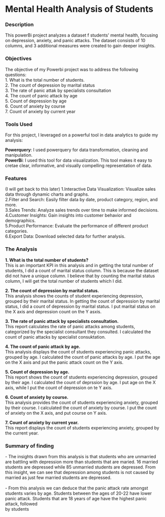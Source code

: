 # Mental Health Analysis of Students

<h3>Description</h3>
This powerBi project analyzes a dataset f students' mental health, focusing on depression, anxiety, and panic attacks. The dataset consists of 10 columns, and 3 additional measures were created to gain deeper insights.

<h3>Objectives</h3>
The objective of my Powerbi project was to address the following questions:<br>
1. What is the total number of students.<br>
2. The count of depression by marital status <br>
3. The rate of panic attak by specialists consultation <br>
4. The count of panic attack by age <br>
5. Count of depression by age <br>
6. Count of anxiety by course <br>
7. Count of anxiety by current year <br>

<h3>Tools Used</h3>
For this project, I leveraged on a powerful tool in data analytics to guide my analysis: <br>

**Powerquery**: I used powerquery for data transformation, cleaning and manipulation. <br>
**PowerBi**: I used this tool for data visualization. This tool makes it easy to cretae clear, informative, and visually compelling representation of data. <br>

<h3>Features</h3> (I will get back to this later)
1.Interactive Data Visualization: Visualize sales data through dynamic charts and graphs.<br>
2.Filter and Search: Easily filter data by date, product category, region, and more.<br>
3.Sales Trends: Analyze sales trends over time to make informed decisions.<br>
4.Customer Insights: Gain insights into customer behavior and demographics.<br>
5.Product Performance: Evaluate the performance of different product categories.<br>
6.Export Data: Download selected data for further analysis.


<h3>The Analysis</h3>

**1. What is the total number of students?** <br>
This is an important KPI in this analysis and in getting the total number of students, I did a count of marital status column. This is because the dataset did not have a unique column. I believe that by counting the marital status column, I will get the total number of students which I did.

**2. The count of depression by marital status.** <br>
This analysis shows the counts of student experiencing depression, grouped by their marital status. In getting the count of depression by marital status, I did a count of depression by marital status. I put marital status on the X axis and depression count on the Y asxis.<br>

**3. The rate of panic attack by specialists consultation.** <br>
This report calculates the rate of panic attacks among students, categorized by the specialist consultant they consulted. I calculated the count of panic attacks by specialist consuktation.<br>

**4. The count of panic attack by age.** <br>
This analysis displays the count of students experiencing panic attacks, grouped by age. I calculated the count of panic attacks by age. I put the age on the X axis and put the panic attack count on the Y axis.<br>

**5. Count of depression by age.** <br>
This report shows the count of students experiencing depression, grouped by their age. I calculated the count of deprssion by age. I put age on the X axis, while I put the count of depression on te Y axis.<br>

**6. Count of anxiety by course.** <br>
This analysis provides the count of students experiencing anxiety, grouped by their course. I calculated the count of anxiety by course. I put the count of anxiety on the X axis, and put course on Y axis.<br>

**7. Count of anxiety by current year.** <br>
This report displays the count of students experiencing anxiety, grouped by the current year.


<h3>Summary of finding</h3>
  - The insights drawn from this analysis is that students who are unmarried are battling with depression more than students that are maried. 16 married students are depressed while 85 unmarried students are depressed. From this insight, we can see that depression among students is not caused by married as just few married students are depressed.<br>
<br> 
- From this analysis we can deduce that the panic attack rate amongst students varies by age. Students between the ages of 20-22 have lower panic attack. Students that are 18 years of age have the highest panic attack, followed <br> by students 
